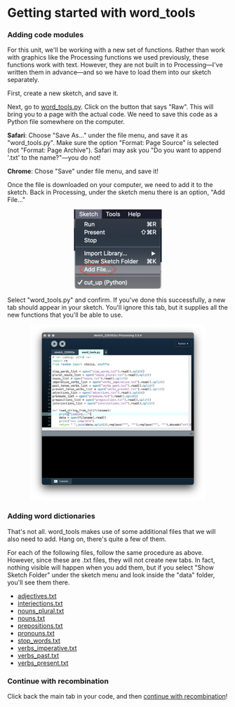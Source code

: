 # Getting started with word_tools


### Adding code modules

For this unit, we'll be working with a new set of functions. Rather than work with graphics like the Processing functions we used previously, these functions work with text. However, they are not built in to Processing—I've written them in advance—and so we have to load them into our sketch separately.

First, create a new sketch, and save it.

Next, go to [word_tools.py](recombination_demo/word_tools.py). Click on the button that says "Raw". This will bring you to a page with the actual code. We need to save this code as a Python file somewhere on the computer.

**Safari**: Choose "Save As..." under the file menu, and save it as "word_tools.py". Make sure the option "Format: Page Source" is selected (not "Format: Page Archive"). Safari may ask you "Do you want to append '.txt' to the name?"—you do not!

**Chrome**: Chose "Save" under file menu, and save it!

Once the file is downloaded on your computer, we need to add it to the sketch. Back in Processing, under the sketch menu there is an option, "Add File..."

<p align="center">
  <img src="code/1_add_file.png" width=200 /><br />
</p>

Select "word_tools.py" and confirm. If you've done this successfully, a new tab should appear in your sketch. You'll ignore this tab, but it supplies all the new functions that you'll be able to use.

<p align="center">
  <img src="code/2_tab.png" width=400 /><br />
</p>

### Adding word dictionaries

That's not all. word_tools makes use of some additional files that we will also need to add. Hang on, there's quite a few of them.

For each of the following files, follow the same procedure as above. However, since these are .txt files, they will not create new tabs. In fact, nothing visible will happen when you add them, but if you select "Show Sketch Folder" under the sketch menu and look inside the "data" folder, you'll see them there.

- [adjectives.txt](recombination_demo/data/adjectives.txt)
- [interjections.txt](recombination_demo/data/interjections.txt)
- [nouns_plural.txt](recombination_demo/data/nouns_plural.txt)
- [nouns.txt](recombination_demo/data/nouns.txt)
- [prepositions.txt](recombination_demo/data/prepositions.txt)
- [pronouns.txt](recombination_demo/data/pronouns.txt)
- [stop_words.txt](recombination_demo/data/stop_words.txt)
- [verbs_imperative.txt](recombination_demo/data/verbs_imperative.txt)
- [verbs_past.txt](recombination_demo/data/verbs_past.txt)
- [verbs_present.txt](recombination_demo/data/verbs_present.txt)


### Continue with recombination

Click back the main tab in your code, and then [continue with recombination](code.md)!
